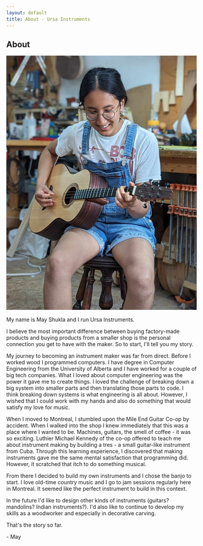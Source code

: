 ```yaml
---
layout: default
title: About - Ursa Instruments
---
```


## About

<img src="resources/may_tres.jpg" id="mayphoto" alt="May playing the tres that she built.">

My name is May Shukla and I run Ursa Instruments.

I believe the most important difference between buying factory-made products and buying products from a smaller shop is the personal connection you get to have with the maker.
So to start, I'll tell you my story.

My journey to becoming an instrument maker was far from direct.
Before I worked wood I programmed computers.
I have degree in Computer Engineering from the University of Alberta and I have worked for a couple of big tech companies.
What I loved about computer engineering was the power it gave me to create things.
I loved the challenge of breaking down a big system into smaller parts and then translating those parts to code.
I think breaking down systems is what engineering is all about.
However, I wished that I could work with my hands and also do something that would satisfy my love for music.

When I moved to Montreal, I stumbled upon the Mile End Guitar Co-op by accident.
When I walked into the shop I knew immediately that this was a place where I wanted to be.
Machines, guitars, the smell of coffee - it was so exciting.
Luthier Michael Kennedy of the co-op offered to teach me about instrument making by building a tres - a small guitar-like instrument from Cuba.
Through this learning experience, I discovered that making instruments gave me the same mental satisfaction that programming did.
However, it scratched that itch to do something musical.

From there I decided to build my own instruments and I chose the banjo to start.
I love old-time country music and I go to jam sessions regularly here in Montreal.
It seemed like the perfect instrument to build in this context.

In the future I'd like to design other kinds of instruments (guitars? mandolins? Indian instruments?).
I'd also like to continue to develop my skills as a woodworker and especially in decorative carving.

That's the story so far.

\- May